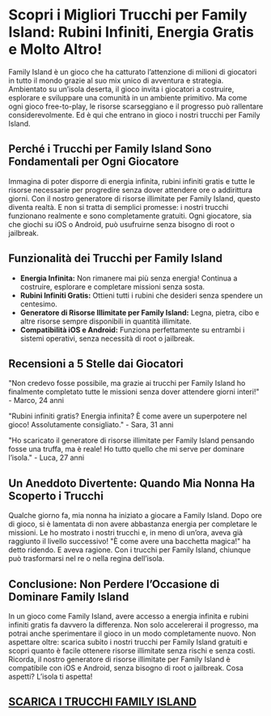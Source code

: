 <h1>Scopri i Migliori Trucchi per Family Island: Rubini Infiniti, Energia Gratis e Molto Altro!</h1>

<p>Family Island è un gioco che ha catturato l’attenzione di milioni di giocatori in tutto il mondo grazie al suo mix unico di avventura e strategia. Ambientato su un’isola deserta, il gioco invita i giocatori a costruire, esplorare e sviluppare una comunità in un ambiente primitivo. Ma come ogni gioco free-to-play, le risorse scarseggiano e il progresso può rallentare considerevolmente. Ed è qui che entrano in gioco i nostri trucchi per Family Island.</p>

<h2>Perché i Trucchi per Family Island Sono Fondamentali per Ogni Giocatore</h2>

<p>Immagina di poter disporre di energia infinita, rubini infiniti gratis e tutte le risorse necessarie per progredire senza dover attendere ore o addirittura giorni. Con il nostro generatore di risorse illimitate per Family Island, questo diventa realtà. E non si tratta di semplici promesse: i nostri trucchi funzionano realmente e sono completamente gratuiti. Ogni giocatore, sia che giochi su iOS o Android, può usufruirne senza bisogno di root o jailbreak.</p>

<h2>Funzionalità dei Trucchi per Family Island</h2>

<ul>
  <li><strong>Energia Infinita:</strong> Non rimanere mai più senza energia! Continua a costruire, esplorare e completare missioni senza sosta.</li>
  <li><strong>Rubini Infiniti Gratis:</strong> Ottieni tutti i rubini che desideri senza spendere un centesimo.</li>
  <li><strong>Generatore di Risorse Illimitate per Family Island:</strong> Legna, pietra, cibo e altre risorse sempre disponibili in quantità illimitate.</li>
  <li><strong>Compatibilità iOS e Android:</strong> Funziona perfettamente su entrambi i sistemi operativi, senza necessità di root o jailbreak.</li>
</ul>

<h2>Recensioni a 5 Stelle dai Giocatori</h2>

<p>"Non credevo fosse possibile, ma grazie ai trucchi per Family Island ho finalmente completato tutte le missioni senza dover attendere giorni interi!" - Marco, 24 anni</p>

<p>"Rubini infiniti gratis? Energia infinita? È come avere un superpotere nel gioco! Assolutamente consigliato." - Sara, 31 anni</p>

<p>"Ho scaricato il generatore di risorse illimitate per Family Island pensando fosse una truffa, ma è reale! Ho tutto quello che mi serve per dominare l’isola." - Luca, 27 anni</p>

<h2>Un Aneddoto Divertente: Quando Mia Nonna Ha Scoperto i Trucchi</h2>

<p>Qualche giorno fa, mia nonna ha iniziato a giocare a Family Island. Dopo ore di gioco, si è lamentata di non avere abbastanza energia per completare le missioni. Le ho mostrato i nostri trucchi e, in meno di un’ora, aveva già raggiunto il livello successivo! "È come avere una bacchetta magica!" ha detto ridendo. E aveva ragione. Con i trucchi per Family Island, chiunque può trasformarsi nel re o nella regina dell’isola.</p>

<h2>Conclusione: Non Perdere l’Occasione di Dominare Family Island</h2>

<p>In un gioco come Family Island, avere accesso a energia infinita e rubini infiniti gratis fa davvero la differenza. Non solo accelererai il progresso, ma potrai anche sperimentare il gioco in un modo completamente nuovo. Non aspettare oltre: scarica subito i nostri trucchi per Family Island gratuiti e scopri quanto è facile ottenere risorse illimitate senza rischi e senza costi. Ricorda, il nostro generatore di risorse illimitate per Family Island è compatibile con iOS e Android, senza bisogno di root o jailbreak. Cosa aspetti? L’isola ti aspetta!</p>

## [SCARICA I TRUCCHI FAMILY ISLAND](https://scaricasubitoveloceitagratis.click/scaricadownload.html)
